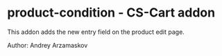 # product-condition - CS-Cart addon

This addon adds the new entry field on the product edit page.

Author: Andrey Arzamaskov